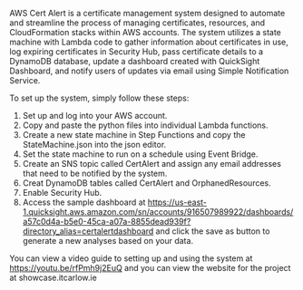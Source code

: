 AWS Cert Alert is a certificate management system designed to automate and streamline the process of managing certificates, resources, and CloudFormation stacks within AWS accounts. The system utilizes a state machine with Lambda code to gather information about certificates in use, log expiring certificates in Security Hub, pass certificate details to a DynamoDB database, update a dashboard created with QuickSight Dashboard, and notify users of updates via email using Simple Notification Service.

To set up the system, simply follow these steps:
1. Set up and log into your AWS account.
2. Copy and paste the python files into individual Lambda functions.
3. Create a new state machine in Step Functions and copy the StateMachine.json into the json editor.
4. Set the state machine to run on a schedule using Event Bridge.
5. Create an SNS topic called CertAlert and assign any email addresses that need to be notified by the system.
6. Creat DynamoDB tables called CertAlert and OrphanedResources.
7. Enable Security Hub.
8. Access the sample dashboard at https://us-east-1.quicksight.aws.amazon.com/sn/accounts/916507989922/dashboards/a57c0d4a-b5e0-45ca-a07a-8855dead939f?directory_alias=certalertdashboard and click the save as button to generate a new analyses based on your data.

You can view a video guide to setting up and using the system at https://youtu.be/rfPmh9j2EuQ and you can view the website for the project at showcase.itcarlow.ie
